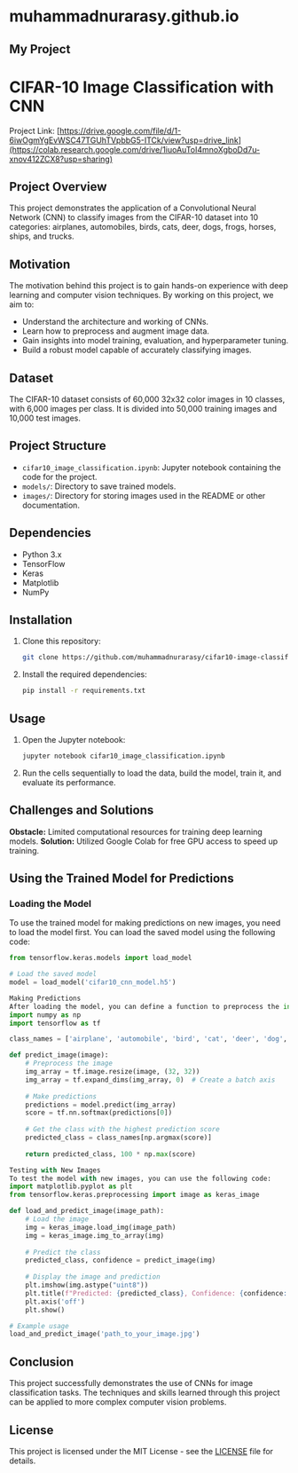# muhammadnurarasy.github.io
## My Project
# CIFAR-10 Image Classification with CNN
Project Link: [https://drive.google.com/file/d/1-6iwOgmYgEvWSC47TGUhTVpbbG5-ITCk/view?usp=drive_link](https://colab.research.google.com/drive/1iuoAuToI4mnoXgboDd7u-xnov412ZCX8?usp=sharing)
## Project Overview

This project demonstrates the application of a Convolutional Neural Network (CNN) to classify images from the CIFAR-10 dataset into 10 categories: airplanes, automobiles, birds, cats, deer, dogs, frogs, horses, ships, and trucks.

## Motivation

The motivation behind this project is to gain hands-on experience with deep learning and computer vision techniques. By working on this project, we aim to:

- Understand the architecture and working of CNNs.
- Learn how to preprocess and augment image data.
- Gain insights into model training, evaluation, and hyperparameter tuning.
- Build a robust model capable of accurately classifying images.

## Dataset

The CIFAR-10 dataset consists of 60,000 32x32 color images in 10 classes, with 6,000 images per class. It is divided into 50,000 training images and 10,000 test images.

## Project Structure

- `cifar10_image_classification.ipynb`: Jupyter notebook containing the code for the project.
- `models/`: Directory to save trained models.
- `images/`: Directory for storing images used in the README or other documentation.

## Dependencies

- Python 3.x
- TensorFlow
- Keras
- Matplotlib
- NumPy

## Installation

1. Clone this repository:
    ```bash
    git clone https://github.com/muhammadnurarasy/cifar10-image-classification.git
    ```
2. Install the required dependencies:
    ```bash
    pip install -r requirements.txt
    ```

## Usage

1. Open the Jupyter notebook:
    ```bash
    jupyter notebook cifar10_image_classification.ipynb
    ```
2. Run the cells sequentially to load the data, build the model, train it, and evaluate its performance.

## Challenges and Solutions

**Obstacle:** Limited computational resources for training deep learning models.
**Solution:** Utilized Google Colab for free GPU access to speed up training.

## Using the Trained Model for Predictions

### Loading the Model

To use the trained model for making predictions on new images, you need to load the model first. You can load the saved model using the following code:

```python
from tensorflow.keras.models import load_model

# Load the saved model
model = load_model('cifar10_cnn_model.h5')

Making Predictions
After loading the model, you can define a function to preprocess the input image and make predictions. Here’s an example function to predict the class of a new image:
import numpy as np
import tensorflow as tf

class_names = ['airplane', 'automobile', 'bird', 'cat', 'deer', 'dog', 'frog', 'horse', 'ship', 'truck']

def predict_image(image):
    # Preprocess the image
    img_array = tf.image.resize(image, (32, 32))
    img_array = tf.expand_dims(img_array, 0)  # Create a batch axis
    
    # Make predictions
    predictions = model.predict(img_array)
    score = tf.nn.softmax(predictions[0])
    
    # Get the class with the highest prediction score
    predicted_class = class_names[np.argmax(score)]
    
    return predicted_class, 100 * np.max(score)

Testing with New Images
To test the model with new images, you can use the following code:
import matplotlib.pyplot as plt
from tensorflow.keras.preprocessing import image as keras_image

def load_and_predict_image(image_path):
    # Load the image
    img = keras_image.load_img(image_path)
    img = keras_image.img_to_array(img)
    
    # Predict the class
    predicted_class, confidence = predict_image(img)
    
    # Display the image and prediction
    plt.imshow(img.astype("uint8"))
    plt.title(f"Predicted: {predicted_class}, Confidence: {confidence:.2f}%")
    plt.axis('off')
    plt.show()

# Example usage
load_and_predict_image('path_to_your_image.jpg')
```

## Conclusion

This project successfully demonstrates the use of CNNs for image classification tasks. The techniques and skills learned through this project can be applied to more complex computer vision problems.

## License

This project is licensed under the MIT License - see the [LICENSE](LICENSE) file for details.




